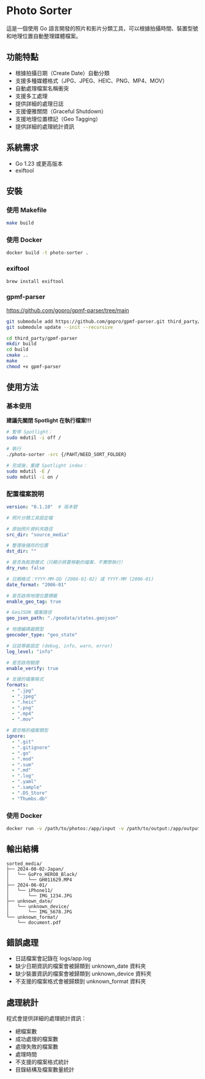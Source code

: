# Photo Sorter

這是一個使用 Go 語言開發的照片和影片分類工具，可以根據拍攝時間、裝置型號和地理位置自動整理媒體檔案。

## 功能特點

- 根據拍攝日期（Create Date）自動分類
- 支援多種媒體格式（JPG、JPEG、HEIC、PNG、MP4、MOV）
- 自動處理檔案名稱衝突
- 支援多工處理
- 提供詳細的處理日誌
- 支援優雅關閉（Graceful Shutdown）
- 支援地理位置標記（Geo Tagging）
- 提供詳細的處理統計資訊

## 系統需求

- Go 1.23 或更高版本
- exiftool

## 安裝

### 使用 Makefile

```bash
make build
```

### 使用 Docker

```bash
docker build -t photo-sorter .
```

### exiftool
```sh
brew install exiftool
```

### gpmf-parser

https://github.com/gopro/gpmf-parser/tree/main

```sh
git submodule add https://github.com/gopro/gpmf-parser.git third_party/gpmf-parser
git submodule update --init --recursive

cd third_party/gpmf-parser
mkdir build
cd build
cmake ..
make
chmod +x gpmf-parser
```

## 使用方法

### 基本使用

**建議先關閉 Spotlight 在執行檔案!!!**

```sh
# 暫停 Spotlight：
sudo mdutil -i off /

# 執行
./photo-sorter -src {/PAHT/NEED_SORT_FOLDER}

# 完成後，重建 Spotlight index：
sudo mdutil -E /
sudo mdutil -i on /

```

### 配置檔案說明

```yaml
version: "0.1.10"  # 版本號

# 照片分類工具設定檔

# 原始照片資料夾路徑
src_dir: "source_media"

# 整理後儲存的位置
dst_dir: ""

# 是否為乾跑模式（只顯示將要移動的檔案，不實際執行）
dry_run: false

# 日期格式：YYYY-MM-DD (2006-01-02) 或 YYYY-MM (2006-01)
date_format: "2006-01"

# 是否啟用地理位置標籤
enable_geo_tag: true

# GeoJSON 檔案路徑
geo_json_path: "./geodata/states.geojson"

# 地理編碼器類型
geocoder_type: "geo_state"

# 日誌等級設定 (debug, info, warn, error)
log_level: "info"

# 是否啟用驗證
enable_verify: true

# 支援的檔案格式
formats:
  - ".jpg"
  - ".jpeg"
  - ".heic"
  - ".png"
  - ".mp4"
  - ".mov" 
  
# 要忽略的檔案類型
ignore:
  - ".git"
  - ".gitignore"
  - ".go"
  - ".mod"
  - ".sum"
  - ".md"
  - ".log"
  - ".yaml"
  - ".sample"
  - ".DS_Store"
  - "Thumbs.db"

```

### 使用 Docker

```bash
docker run -v /path/to/photos:/app/input -v /path/to/output:/app/output photo-sorter -config config.yaml
```

## 輸出結構

```
sorted_media/
├── 2024-08-02-Japan/
│   └── GoPro_HERO8_Black/
│       └── GH011629.MP4
├── 2024-06-01/
│   └── iPhone11/
│       └── IMG_1234.JPG
├── unknown_date/
│   └── unknown_device/
│       └── IMG_5678.JPG
└── unknown_format/
    └── document.pdf
```

## 錯誤處理

- 日誌檔案會記錄在 logs/app.log
- 缺少日期資訊的檔案會被歸類到 unknown_date 資料夾
- 缺少裝置資訊的檔案會被歸類到 unknown_device 資料夾
- 不支援的檔案格式會被歸類到 unknown_format 資料夾

## 處理統計

程式會提供詳細的處理統計資訊：
- 總檔案數
- 成功處理的檔案數
- 處理失敗的檔案數
- 處理時間
- 不支援的檔案格式統計
- 目錄結構及檔案數量統計
